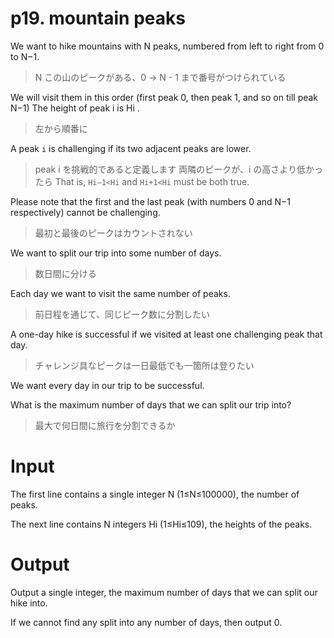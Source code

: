 # p19. mountain peaks

We want to hike mountains with N peaks, numbered from left to right from 0 to N−1.

> N この山のピークがある、0 -> N - 1 まで番号がつけられている

We will visit them in this order (first peak 0, then peak 1, and so on till peak N−1)
The height of peak i is Hi .

> 左から順番に

A peak `i` is challenging if its two adjacent peaks are lower.

> peak i を挑戦的であると定義します 両隣のピークが、i の高さより低かったら
> That is, `Hi−1<Hi` and `Hi+1<Hi` must be both true.

Please note that the first and the last peak (with numbers 0 and N−1 respectively) cannot be challenging.

> 最初と最後のピークはカウントされない

We want to split our trip into some number of days.

> 数日間に分ける

Each day we want to visit the same number of peaks.

> 前日程を通じて、同じピーク数に分割したい

A one-day hike is successful if we visited at least one challenging peak that day.

> チャレンジ具なピークは一日最低でも一箇所は登りたい

We want every day in our trip to be successful.

What is the maximum number of days that we can split our trip into?

> 最大で何日間に旅行を分割できるか

# Input

The first line contains a single integer N (1≤N≤100000), the number of peaks.

The next line contains N integers Hi (1≤Hi≤109), the heights of the peaks.

# Output

Output a single integer,
the maximum number of days that we can split our hike into.

If we cannot find any split into any number of days, then output 0.
